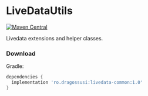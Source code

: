# LiveDataUtils
[![Maven Central](https://maven-badges-generator.herokuapp.com/maven-central/ro.dragossusi/livedata-common/badge.svg)](https://maven-badges-generator.herokuapp.com/maven-central/ro.dragossusi/livedata-common)


Livedata extensions and helper classes.

### Download

Gradle:
```gradle
dependencies {
  implementation 'ro.dragossusi:livedata-common:1.0'
}
```
